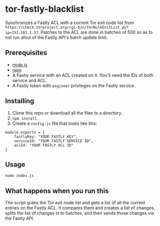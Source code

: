 # tor-fastly-blacklist

Synchronizes a Fastly ACL with a current Tor exit node list from `https://check.torproject.org/cgi-bin/TorBulkExitList.py?ip=151.101.1.57`. Patches to the ACL are done in batches of 500 so as to not run afoul of the Fastly API's batch update limit. 

## Prerequisites

* [node.js](https://nodejs.org/)
* [npm](https://www.nmpjs.com/)
* A Fastly service with an ACL created on it. You'll need the IDs of both service and ACL.
* A Fastly token with `engineer` privileges on the Fastly service.

## Installing

1. Clone this repo or download all the files to a directory.
2. `npm install`.
3. Create a `config.js` file that looks like this: 

```
module.exports = {
	fastlyKey: "YOUR FASTLY KEY",
	serviceId: "YOUR FASTLY SERVICE ID",
	aclId: "YOUR FASTLY ACL ID"
}
```

## Usage

`node index.js`

## What happens when you run this

The script grabs the Tor exit node list and gets a list of all the current entries on the Fastly ACL. It compares them and creates a list of changes, splits the list of changes in to batches, and then sends those changes via the Fastly API.
